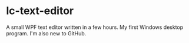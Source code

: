 # lc-text-editor
A small WPF text editor written in a few hours. My first Windows desktop program.
I'm also new to GitHub.
